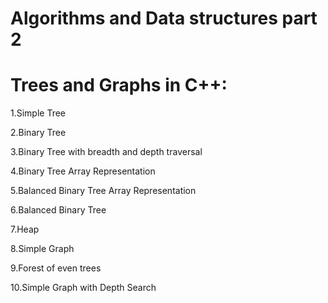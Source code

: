 # Algorithms and Data structures part 2
# Trees and Graphs in C++:

1.Simple Tree

2.Binary Tree

3.Binary Tree with breadth and depth traversal

4.Binary Tree Array Representation

5.Balanced Binary Tree Array Representation

6.Balanced Binary Tree

7.Heap

8.Simple Graph

9.Forest of even trees

10.Simple Graph with Depth Search 
